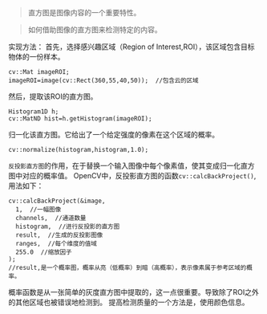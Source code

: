 > 直方图是图像内容的一个重要特性。

> 如何借助图像的直方图来检测特定的内容。

实现方法：
首先，选择感兴趣区域（Region of Interest,ROI），该区域包含目标物体的一份样本。
```
cv::Mat imageROI;
imageROI=image(cv::Rect(360,55,40,50));  //包含云的区域
```
然后，提取该ROI的直方图。
```
Histogram1D h;
cv::MatND hist=h.getHistogram(imageROI);
```
归一化该直方图。它给出了一个给定强度的像素在这个区域的概率。
```
cv::normalize(histogram,histogram,1.0);
```
`反投影直方图`的作用，在于替换一个输入图像中每个像素值，使其变成归一化直方图中对应的概率值。
OpenCV中，反投影直方图的函数`cv::calcBackProject()`,用法如下：
```
cv::calcBackProject(&image,
  1,  //一幅图像
  channels,  //通道数量
  histogram,  //进行反投影的直方图
  result,  //生成的反投影图像
  ranges,  //每个维度的值域
  255.0  //缩放因子
);
//result,是一个概率图，概率从亮（低概率）到暗（高概率），表示像素属于参考区域的概率。
```
概率函数是从一张简单的灰度直方图中提取的，这一点很重要。导致除了ROI之外的其他区域也被错误地检测到。
提高检测质量的一个方法是，使用颜色信息。
